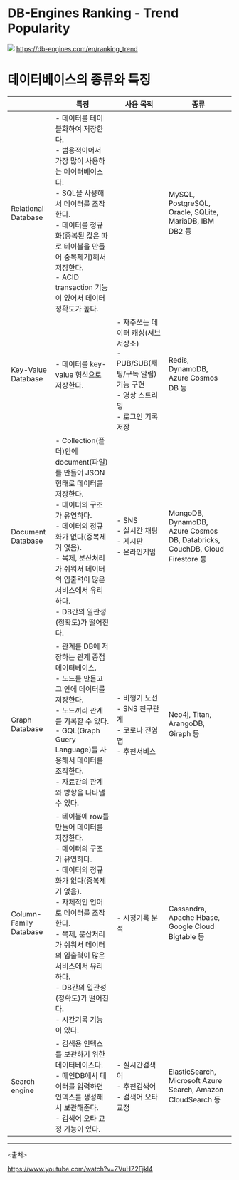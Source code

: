 # DB-Engines Ranking - Trend Popularity

![](https://velog.velcdn.com/images/miracle-21/post/593a0f21-c507-4762-a808-78ba496f4472/image.png)
https://db-engines.com/en/ranking_trend



# 데이터베이스의 종류와 특징
|                        | 특징                                                                                                                                                                                                                                                                                                                 | 사용 목적                                                                                                                      | 종류                                                                        |
|------------------------|----------------------------------------------------------------------------------------------------------------------------------------------------------------------------------------------------------------------------------------------------------------------------------------------------------------------|--------------------------------------------------------------------------------------------------------------------------------|-----------------------------------------------------------------------------|
| Relational Database    | - 데이터를 테이블화하여 저장한다.</br> - 범용적이어서 가장 많이 사용하는 데이터베이스다.</br> - SQL을 사용해서 데이터를 조작한다.</br> - 데이터를 정규화(중복된 값은 따로 테이블을 만들어 중복제거)해서 저장한다.</br> - ACID transaction 기능이 있어서 데이터 정확도가 높다.                                        |                                                                                                                                | MySQL, PostgreSQL, Oracle, SQLite, MariaDB, IBM DB2 등                      |
| Key-Value Database     | - 데이터를 key-value 형식으로 저장한다.                                                                                                                                                                                                                                                                              | - 자주쓰는 데이터 캐싱(서브 저장소)</br> - PUB/SUB(채팅/구독 알림) 기능 구현</br> - 영상 스트리밍</br> - 로그인 기록 저장</br> | Redis, DynamoDB, Azure Cosmos DB 등                                         |
| Document Database      | - Collection(폴더)안에 document(파일)를 만들어 JSON 형태로 데이터를 저장한다.</br> - 데이터의 구조가 유연하다.</br> - 데이터의 정규화가 없다(중복제거 없음).</br> - 복제, 분산처리가 쉬워서 데이터의 입출력이 많은 서비스에서 유리하다.</br> - DB간의 일관성(정확도)가 떨어진다.                                     | - SNS </br> - 실시간 채팅 </br> - 게시판 </br> - 온라인게임 </br>                                                              | MongoDB, DynamoDB, Azure Cosmos DB, Databricks, CouchDB, Cloud Firestore 등 |
| Graph Database         | - 관계를 DB에 저장하는 관계 중점 데이터베이스.</br> - 노드를 만들고 그 안에 데이터를 저장한다.</br> - 노드끼리 관계를 기록할 수 있다.</br> - GQL(Graph Guery Language)를 사용해서 데이터를 조작한다.</br> - 자료간의 관계와 방향을 나타낼 수 있다.                                                                   | - 비행기 노선 </br> - SNS 친구관계 </br> - 코로나 전염맵 </br> - 추천서비스 </br>                                              | Neo4j, Titan, ArangoDB, Giraph 등                                           |
| Column-Family Database | - 테이블에 row를 만들어 데이터를 저장한다.</br> - 데이터의 구조가 유연하다.</br> - 데이터의 정규화가 없다(중복제거 없음).</br> - 자체적인 언어로 데이터를 조작한다.</br> - 복제, 분산처리가 쉬워서 데이터의 입출력이 많은 서비스에서 유리하다.</br> - DB간의 일관성(정확도)가 떨어진다.</br> - 시간기록 기능이 있다. | - 시청기록 분석                                                                                                                | Cassandra, Apache Hbase, Google Cloud Bigtable 등                           |
| Search engine          | - 검색용 인덱스를 보관하기 위한 데이터베이스다.</br> - 메인DB에서 데이터를 입력하면 인덱스를 생성해서 보관해준다.</br> - 검색어 오타 교정 기능이 있다.                                                                                                                                                               | - 실시간검색어 </br> - 추천검색어 </br> - 검색어 오타 교정 </br>                                                               | ElasticSearch, Microsoft Azure Search, Amazon CloudSearch 등                |


---
<출처>

https://www.youtube.com/watch?v=ZVuHZ2Fjkl4
